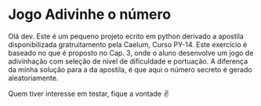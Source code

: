# Jogo Adivinhe o número

  Olá dev. Este é um pequeno projeto ecrito em python derivado a apostila disponibilizada gratruitamento pela Caelum, Curso PY-14. Este exercício é baseado no que é proposto no Cap. 3, onde o aluno desenvolve um jogo de adivinhação com seleção de nível de dificuldade e portuação. A diferença da minha solução para a da apostila, é que aqui o número secreto é gerado aleatoriamente. 

  Quem tiver interesse em testar, fique a vontade :v:
  
  
